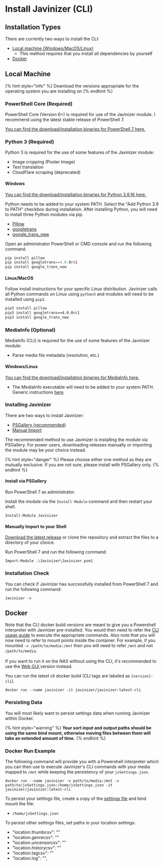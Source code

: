 # Install Javinizer (CLI)

## Installation Types

There are currently two ways to install the CLI:

* [Local machine (Windows/MacOS/Linux)](install-javinizer-cli.md#local-machine)
  * This method requires that you install all dependencies by yourself
* [Docker](install-javinizer-cli.md#docker)

## Local Machine

{% hint style="info" %}
Download the versions appropriate for the operating system you are installing on
{% endhint %}

### PowerShell Core (Required)

PowerShell Core (Version 6+) is required for use of the Javinizer module. I recommend using the latest stable release of PowerShell 7.

[You can find the download/installation binaries for PowerShell 7 here.](https://github.com/PowerShell/PowerShell/releases/latest)

### Python 3 (Required)

Python 3 is required for the use of some features of the Javinizer module:

* Image cropping (Poster Image)
* Text translation
* CloudFlare scraping (deprecated)

#### Windows

[You can find the download/installation binaries for Python 3.9.16 here.](https://www.python.org/downloads/release/python-3916/)

Python needs to be added to your system PATH. Select the "Add Python 3.9 to PATH" checkbox during installation. After installing Python, you will need to install three Python modules via pip.

* [Pillow](https://pypi.org/project/Pillow/)
* [googletrans](https://pypi.org/project/googletrans/4.0.0rc1/)
* [google\_trans\_new](https://pypi.org/project/google-trans-new/)

Open an administrator PowerShell or CMD console and run the following command.

```powershell
pip install pillow
pip install googletrans==4.0.0rc1
pip install google_trans_new
```

#### Linux/MacOS

Follow install instructions for your specific Linux distribution. Javinizer calls all Python commands on Linux using `python3` and modules will need to be installed using `pip3`.

```sh
pip3 install pillow
pip3 install googletrans==4.0.0rc1
pip3 install google_trans_new
```

### MediaInfo (Optional)

MediaInfo (CLI) is required for the use of some features of the Javinizer module:

* Parse media file metadata (resolution, etc.)

#### Windows/Linux

[You can find the download/installation binaries for MediaInfo here.](https://mediaarea.net/en/MediaInfo/Download)

* The MediaInfo executable will need to be added to your system PATH. Generic instructions [here](https://stackoverflow.com/a/41895179).

### Installing Javinizer

There are two ways to install Javinizer:

* [PSGallery (recommended)](install-javinizer-cli.md#install-via-psgallery)
* [Manual Import](install-javinizer-cli.md#manually-import-to-your-shell)

The recommended method to use Javinizer is installing the module via PSGallery. For power users, downloading releases manually or importing the module may be your choice instead.

{% hint style="danger" %}
Please choose either one method as they are mutually exclusive. If you are not sure, please install with PSGallery only.
{% endhint %}

#### Install via PSGallery

Run PowerShell 7 as administrator.

Install the module via the `Install-Module` command and then restart your shell.

```
Install-Module Javinizer
```

#### Manually Import to your Shell

[Download the latest release](https://github.com/javinizer/Javinizer/releases) or clone the repository and extract the files to a directory of your choice.

Run PowerShell 7 and run the following command:

```
Import-Module .\Javinizer\Javinizer.psm1
```

### Installation Check

You can check if Javinizer has successfully installed from PowerShell 7 and run the following command:

```
Javinizer -v
```

## Docker

Note that the CLI docker build versions are meant to give you a Powershell interpreter with Javinizer pre-installed. You would then need to refer the [CLI usage guide](../using-javinizer/using-the-cli/) to execute the appropriate commands. Also note that you will now need to refer to mount points inside the container. For example, if you mounted `-v /path/to/media:/mnt` then you will need to refer `/mnt` and not `/path/to/media`.\
\
If you want to run it on the NAS without using the CLI, it's recommended to use the [Web GUI ](install-javinizer-web-gui.md)version instead.

You can run the latest cli docker build (CLI tags are labeled as `[version]-cli`).

```
docker run --name javinizer -it javinizer/javinizer:latest-cli
```

### Persisting Data

You will most likely want to persist settings data when running Javinizer within Docker.

{% hint style="warning" %}
**Your sort input and output paths should be using the same bind mount, otherwise moving files between them will take an extended amount of time.**
{% endhint %}

### Docker Run Example

The following command will provide you with a Powershell interpreter which you can then use to execute Javinizer's CLI commands with your media mapped to `/mnt` while keeping the persistency of your `jvSettings.json`.

```
docker run --name javinizer -v path/to/media:/mnt -v path/to/jvSettings.json:/home/jvSettings.json -it javinizer/javinizer:latest-cli
```

To persist your settings file, create a copy of the [settings file](../../src/Javinizer/jvSettings.json) and bind mount the file:

* `/home/jvSettings.json`

To persist other settings files, set paths in your location settings:

* "location.thumbcsv": ""
* "location.genrecsv": ""
* "location.uncensorcsv": ""
* "location.historycsv": ""
* "location.tagcsv": ""
* "location.log": "",
